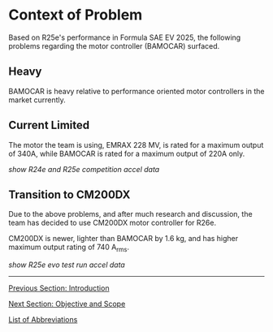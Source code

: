 # Context of Problem

Based on R25e's performance in Formula SAE EV 2025, the following problems regarding the motor controller (BAMOCAR) surfaced.

## Heavy
BAMOCAR is heavy relative to performance oriented motor controllers in the market currently.

## Current Limited
The motor the team is using, EMRAX 228 MV, is rated for a maximum output of 340A, while BAMOCAR is rated for a maximum output of 220A only.

_show R24e and R25e competition accel data_

## Transition to CM200DX
Due to the above problems, and after much research and discussion, the team has decided to use CM200DX motor controller for R26e.  

CM200DX is newer, lighter than BAMOCAR by 1.6 kg, and has higher maximum output rating of 740 A<sub>rms</sub>.  

_show R25e evo test run accel data_

---

[Previous Section: Introduction](introduction.md)

[Next Section: Objective and Scope](objective-and-scope.md)  

[List of Abbreviations](list-of-abbrev.md)